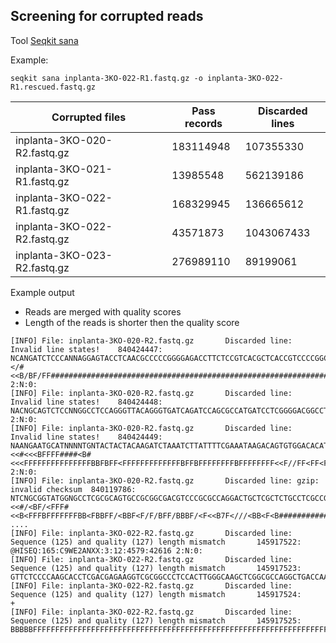 ## Screening for corrupted reads

Tool [Seqkit sana](https://bioinf.shenwei.me/seqkit/usage/#sana)

Example:
```
seqkit sana inplanta-3KO-022-R1.fastq.gz -o inplanta-3KO-022-R1.rescued.fastq.gz
```

| Corrupted files              | Pass records | Discarded lines |
|------------------------------|--------------|-----------------|
| inplanta-3KO-020-R2.fastq.gz | 183114948    | 107355330       |
| inplanta-3KO-021-R1.fastq.gz | 13985548     | 562139186       |
| inplanta-3KO-022-R1.fastq.gz | 168329945    | 136665612       |
| inplanta-3KO-022-R2.fastq.gz | 43571873     | 1043067433      |
| inplanta-3KO-023-R2.fastq.gz | 276989110    | 89199061        |

Example output
* Reads are merged with quality scores
* Length of the reads is shorter then the quality score
```
[INFO] File: inplanta-3KO-020-R2.fastq.gz       Discarded line: Invalid line states!    840424447:       NCANGATCTCCCANNAGGAGTACCTCAACGCCCCCGGGGAGACCTTCTCCGTCACGCTCACCGTCCCCGGCACCTACGGCTTCTACTGCGAGCCCCACGCCGGAGCCGGCATGGACGGCCAGGTCCTG#</#<<B/BF/FF###################################################################################################################FFFFW2ANX:8:2FFFFFW2AN316:21268:101294 2:N:0:
[INFO] File: inplanta-3KO-020-R2.fastq.gz       Discarded line: Invalid line states!    840424448:       NACNGCAGTCTCCNNGGCCTCCAGGGTTACAGGGTGATCAGATCCAGCGCCATGATCCTCGGGGACGGCCTGTACAACTTCGCAAAGGTGCCCGTACGCACGAGCGTCCCCCACGCGGCCATGCTCTG################################################################################################################################FFFFW2ANX:8:2FFFFFW2AN316:21298:101317 2:N:0:
[INFO] File: inplanta-3KO-020-R2.fastq.gz       Discarded line: Invalid line states!    840424449:       NAANGAATGCATNNNNTGNTACTACTACAAGATCTAAATCTTATTTTCGAAATAAGACAGTGTGGACACATTTGAACAGTATTTCCTCTAGAACTTTCAACCGAAAATATGTATCTTTGCATGTACTG#<<#<<<BFFFF####<B#<<<FFFFFFFFFFFFFFFBBFBFF<FFFFFFFFFFFFFBFFBFFFFFFFFBFFFFFFFF<<F//FF<FF<F//FFFFBBBB/BBF</B<B</<F/7<FBFBFF/F<###FFFFW2ANX:8:2FFFFFW2AN316:21260:101327 2:N:0:
[INFO] File: inplanta-3KO-020-R2.fastq.gz       Discarded line: gzip: invalid checksum  840119786:       NTCNGCGGTATGGNGCCTCGCGCAGTGCCGCGGCGACGTCCCGCGCCAGGACTGCTCGCTCTGCCTCGCCGCGGCGGCCCAGGAGGGCGCGGCGTCCTGCCGCGGCAGCCCGGACGGGCGGGGCCCTG#<<#/<BF/<FFF#<<B<FFFBFFFFFFFBB<FBBFF/<BBF<F/F/BFF/BBBF/<F<<B7F<///<BB<F<B###################################################
....
[INFO] File: inplanta-3KO-022-R2.fastq.gz       Discarded line: Sequence (125) and quality (127) length mismatch       145917522:       @HISEQ:165:C9WE2ANXX:3:12:4579:42616 2:N:0:
[INFO] File: inplanta-3KO-022-R2.fastq.gz       Discarded line: Sequence (125) and quality (127) length mismatch       145917523:       GTTCTCCCCAAGCACCTCGACGAGAAGGTCGCGGCCCTCCACTTGGGCAAGCTCGGCGCCAGGCTGACCAAGCTCACCAAGTCCCAGTCTGACTACATTAGCATCCCAGTTGAGGGTCCGTACAA
[INFO] File: inplanta-3KO-022-R2.fastq.gz       Discarded line: Sequence (125) and quality (127) length mismatch       145917524:       +
[INFO] File: inplanta-3KO-022-R2.fastq.gz       Discarded line: Sequence (125) and quality (127) length mismatch       145917525:       BBBBBFFFFFFFFFFFFFFFFFFFFFFFFFFFFFFFFFFFFFFFFFFFFFFFFFFFFFFFFFFFFFFFFFFFFFFFFFFFFFFFFFFFFFFFFFFFFFFFFFFFFFFFFFFFFFFFFFFFFFFFFFF
```
